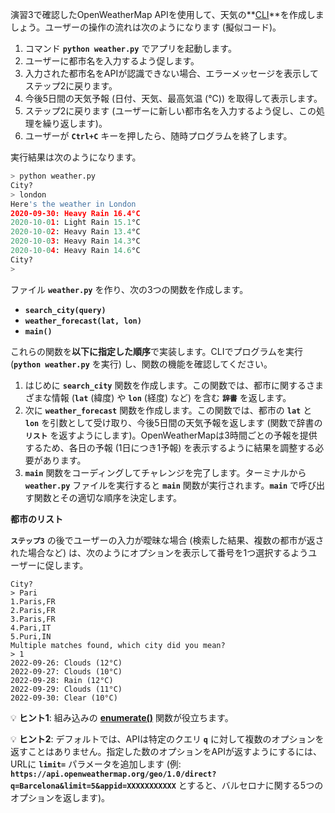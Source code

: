 演習3で確認したOpenWeatherMap APIを使用して、天気の**[CLI](https://en.wikipedia.org/wiki/Command-line_interface)**を作成しましょう。ユーザーの操作の流れは次のようになります (擬似コード)。

1. コマンド **`python weather.py`** でアプリを起動します。
2. ユーザーに都市名を入力するよう促します。
3. 入力された都市名をAPIが認識できない場合、エラーメッセージを表示してステップ2に戻ります。
4. 今後5日間の天気予報 (日付、天気、最高気温 (°C)) を取得して表示します。
5. ステップ2に戻ります (ユーザーに新しい都市名を入力するよう促し、この処理を繰り返します)。
6. ユーザーが **`Ctrl+C`** キーを押したら、随時プログラムを終了します。

実行結果は次のようになります。

```python
> python weather.py
City?
> london
Here's the weather in London
2020-09-30: Heavy Rain 16.4°C
2020-10-01: Light Rain 15.1°C
2020-10-02: Heavy Rain 13.4°C
2020-10-03: Heavy Rain 14.3°C
2020-10-04: Heavy Rain 14.6°C
City?
> 
```

ファイル **`weather.py`** を作り、次の3つの関数を作成します。

- **`search_city(query)`**
- **`weather_forecast(lat, lon)`**
- **`main()`**

これらの関数を**以下に指定した順序**で実装します。CLIでプログラムを実行 (**`python weather.py`** を実行) し、関数の機能を確認してください。

1. はじめに **`search_city`** 関数を作成します。この関数では、都市に関するさまざまな情報 (**`lat`** (緯度) や **`lon`** (経度) など) を含む **`辞書`** を返します。
2. 次に **`weather_forecast`** 関数を作成します。この関数では、都市の **`lat`** と **`lon`** を引数として受け取り、今後5日間の天気予報を返します (関数で辞書の **`リスト`** を返すようにします)。OpenWeatherMapは3時間ごとの予報を提供するため、各日の予報 (1日につき1予報) を表示するように結果を調整する必要があります。
3. **`main`** 関数をコーディングしてチャレンジを完了します。ターミナルから **`weather.py`** ファイルを実行すると **`main`** 関数が実行されます。**`main`** で呼び出す関数とその適切な順序を決定します。

**都市のリスト**

**`ステップ3`** の後でユーザーの入力が曖昧な場合 (検索した結果、複数の都市が返された場合など) は、次のようにオプションを表示して番号を1つ選択するようユーザーに促します。

```
City?
> Pari
1.Paris,FR
2.Paris,FR
3.Paris,FR
4.Pari,IT
5.Puri,IN
Multiple matches found, which city did you mean?
> 1
2022-09-26: Clouds (12°C)
2022-09-27: Clouds (10°C)
2022-09-28: Rain (12°C)
2022-09-29: Clouds (11°C)
2022-09-30: Clear (10°C)
```

💡 **ヒント1**: 組み込みの **[enumerate()](https://docs.python.org/3/library/functions.html#enumerate)** 関数が役立ちます。

💡 **ヒント2**: デフォルトでは、APIは特定のクエリ **`q`** に対して複数のオプションを返すことはありません。指定した数のオプションをAPIが返すようにするには、URLに **`limit=`** パラメータを追加します (例: **`https://api.openweathermap.org/geo/1.0/direct?q=Barcelona&limit=5&appid=XXXXXXXXXXX`** とすると、バルセロナに関する5つのオプションを返します)。